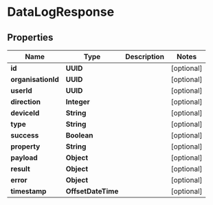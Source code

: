 

# DataLogResponse


## Properties

| Name | Type | Description | Notes |
|------------ | ------------- | ------------- | -------------|
|**id** | **UUID** |  |  [optional] |
|**organisationId** | **UUID** |  |  [optional] |
|**userId** | **UUID** |  |  [optional] |
|**direction** | **Integer** |  |  [optional] |
|**deviceId** | **String** |  |  [optional] |
|**type** | **String** |  |  [optional] |
|**success** | **Boolean** |  |  [optional] |
|**property** | **String** |  |  [optional] |
|**payload** | **Object** |  |  [optional] |
|**result** | **Object** |  |  [optional] |
|**error** | **Object** |  |  [optional] |
|**timestamp** | **OffsetDateTime** |  |  [optional] |



